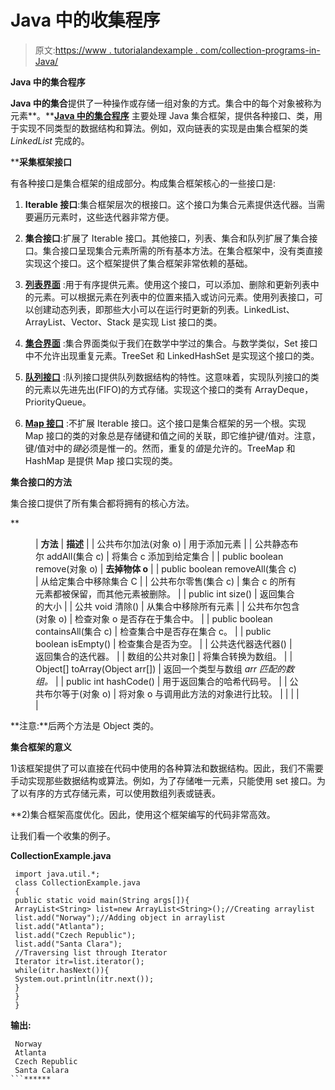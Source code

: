 # Java 中的收集程序

> 原文:[https://www . tutorialandexample . com/collection-programs-in-Java/](https://www.tutorialandexample.com/collection-programs-in-java/)

**Java 中的集合程序**

**Java 中的集合**提供了一种操作或存储一组对象的方式。集合中的每个对象被称为元素**。**[**Java 中的集合程序**](https://www.tutorialandexample.com/collections-in-java/) 主要处理 Java 集合框架，提供各种接口、类，用于实现不同类型的数据结构和算法。例如，双向链表的实现是由集合框架的类 *LinkedList* 完成的。

 ****采集框架接口**

有各种接口是集合框架的组成部分。构成集合框架核心的一些接口是:

1) **Iterable 接口**:集合框架层次的根接口。这个接口为集合元素提供迭代器。当需要遍历元素时，这些迭代器非常方便。

2) **集合接口**:扩展了 Iterable 接口。其他接口，列表、集合和队列扩展了集合接口。集合接口呈现集合元素所需的所有基本方法。在集合框架中，没有类直接实现这个接口。这个框架提供了集合框架非常依赖的基础。

3) [**列表界面**](https://www.tutorialandexample.com/java-list-interface/) :用于有序提供元素。使用这个接口，可以添加、删除和更新列表中的元素。可以根据元素在列表中的位置来插入或访问元素。使用列表接口，可以创建动态列表，即那些大小可以在运行时更新的列表。LinkedList、ArrayList、Vector、Stack 是实现 List 接口的类。

4) [**集合界面**](https://www.tutorialandexample.com/java-set-interface/) :集合界面类似于我们在数学中学过的集合。与数学类似，Set 接口中不允许出现重复元素。TreeSet 和 LinkedHashSet 是实现这个接口的类。

5) [**队列接口**](https://www.tutorialandexample.com/java-queue-interface/) :队列接口提供队列数据结构的特性。这意味着，实现队列接口的类的元素以先进先出(FIFO)的方式存储。实现这个接口的类有 ArrayDeque，PriorityQueue。

6) [**Map 接口**](https://www.tutorialandexample.com/java-map-interface/) :不扩展 Iterable 接口。这个接口是集合框架的另一个根。实现 Map 接口的类的对象总是存储键和值之间的关联，即它维护键/值对。注意，键/值对中的*键*必须是惟一的。然而，重复的*值*是允许的。TreeMap 和 HashMap 是提供 Map 接口实现的类。

**集合接口的方法**

集合接口提供了所有集合都将拥有的核心方法。

 **<figure class="wp-block-table">

| **方法** | **描述** |
| 公共布尔加法(对象 o) | 用于添加元素 |
| 公共静态布尔 addAll(集合 c) | 将集合 c 添加到给定集合 |
| public boolean remove(对象 o) | **去掉物体 o** |
| public boolean removeAll(集合 c) | 从给定集合中移除集合 C |
| 公共布尔零售(集合 c) | 集合 c 的所有元素都被保留，而其他元素被删除。 |
| public int size() | 返回集合的大小 |
| 公共 void 清除() | 从集合中移除所有元素 |
| 公共布尔包含(对象 o) | 检查对象 o 是否存在于集合中。 |
| public boolean containsAll(集合 c) | 检查集合中是否存在集合 c。 |
| public boolean isEmpty() | 检查集合是否为空。 |
| 公共迭代器迭代器() | 返回集合的迭代器。 |
| 数组的公共对象[] | 将集合转换为数组。 |
| Object[] toArray(Object arr[]) | 返回一个类型与数组 *arr 匹配的数组。* |
| public int hashCode() | 用于返回集合的哈希代码号。 |
| 公共布尔等于(对象 o) | 将对象 o 与调用此方法的对象进行比较。 |
|  |  |  |

</figure>

**注意:**后两个方法是 Object 类的。

**集合框架的意义**

1)该框架提供了可以直接在代码中使用的各种算法和数据结构。因此，我们不需要手动实现那些数据结构或算法。例如，为了存储唯一元素，只能使用 set 接口。为了以有序的方式存储元素，可以使用数组列表或链表。

 **2)集合框架高度优化。因此，使用这个框架编写的代码非常高效。

让我们看一个收集的例子。

**CollectionExample.java**

```
 import java.util.*;  
 class CollectionExample.java
 {  
 public static void main(String args[]){  
 ArrayList<String> list=new ArrayList<String>();//Creating arraylist  
 list.add("Norway");//Adding object in arraylist  
 list.add("Atlanta");  
 list.add("Czech Republic");  
 list.add("Santa Clara");  
 //Traversing list through Iterator  
 Iterator itr=list.iterator();  
 while(itr.hasNext()){  
 System.out.println(itr.next());  
 }  
 }  
 }   
```

**输出:**

```
 Norway
 Atlanta
 Czech Republic
 Santa Calara 
```******